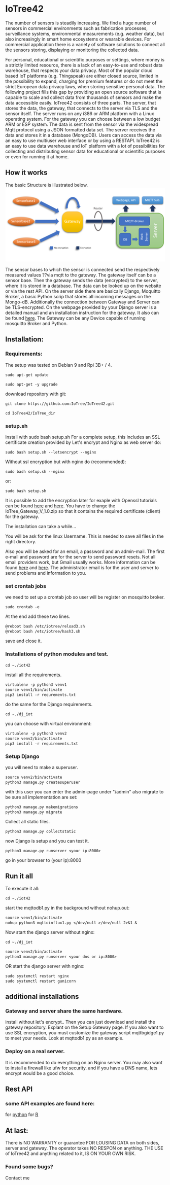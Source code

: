 # IoTree42 
The number of sensors is steadily increasing. We find a huge number of sensors in commercial environments such as fabrication processes, surveillance systems, environmental measurements (e.g. weather data), but also increasingly in smart home ecosystems or wearable devices. For commercial application there is a variety of software solutions to connect all the sensors storing, displaying or monitoring the collected data. 

For personal, educational or scientific purposes or settings, where money is a strictly limited resource, there is a lack of an easy-to-use and robust data warehouse, that respects your data privacy. Most of the popular cloud based IoT platforms (e.g. Thingspeak) are either closed source, limited in the possibility to expand, charging for premium features or do not meet the strict European data privacy laws, when storing sensitive personal data. 
The following project fills this gap by providing an open source software that is capable to scale and collect data from thousands of sensors and make the data accessible easily.
IoTree42 consists of three parts. The server, that stores the data, the gateway, that connects to the server via TLS and the sensor itself. The server runs on any i386 or ARM platform with a Linux operating system. For the gateway you can choose between a low budget ARM or ESP system. The data is sent from the sensor via the widespread Mqtt protocol using a JSON formatted data set. The server receives the data and stores it in a database (MongoDB). Users can access the data via an easy to use multiuser web interface or by using a RESTAPI. 
IoTree42 is an easy to use data warehouse and IoT platform with a lot of possibilities for collecting and distributing sensor data for educational or scientific purposes or even for running it at home.

## How it works
The basic Structure is illustrated below.
![alt text](https://github.com/IoTree/IoTree42/blob/master/.gitignore/in_a_nutshell.png)

The sensor bases to which the sensor is connected send the respectively measured values ??via mqtt to the gateway.
The gateway itself can be a sensor base.
Then the gateway sends the data (encrypted) to the server, where it is stored in a database.
The data can be looked up on the website or via the rest API.
On the server side there are basically Django, Moquitto Broker, a basic Python scrip that stores all incoming messages on the Mongo-dB. Additionally the connection between Gateway and Server can be TLS-encrypted.
On the webpage provided by your Django server is a detailed manual and an installation instruction for the gateway. It also can be found [here](https://github.com/IoTree/IoTree42/blob/master/IoTree_dir/home_user/README.md).
The Gateway can be any Device capable of running mosquitto Broker and Python.

## Installation:
### Requirements: 

The setup was tested on Debian 9 and Rpi 3B+ / 4.

```
sudo apt-get update 
```
```
sudo apt-get -y upgrade
```

download repository with git:
```
git clone https://github.com:IoTree/IoTree42.git
```
```
cd IoTree42/IoTree_dir 
```

### setup.sh
Install with sudo bash setup.sh
For a complete setup, this includes an SSL certificate creation provided by Let's encrypt and Nginx as web server do:
```
sudo bash setup.sh --letsencrypt --nginx
```
Without ssl encryption but with nginx do (recommended):
```
sudo bash setup.sh --nginx
```
or:
```
sudo bash setup.sh
```
It is possible to add the encryption later for exaple with Openssl tutorials can be found [here](http://www.steves-internet-guide.com/mosquitto-tls/) and [here](https://mosquitto.org/man/mosquitto-tls-7.html).
You have to change the IoTree_Gateway_V_1.0.zip so that it contains the required certificate (client) for the gateway.


The installation can take a while...

You will be ask for the linux Username. This is needed to save all files in the right directory.

Also you will be asked for an email, a password and an admin-mail.
  The first e-mail and password are for the server to send password resets.
  Not all email providers work, but Gmail usually works. More information can be found [here](https://www.dev2qa.com/how-do-i-enable-less-secure-apps-on-gmail/) and [here](https://support.google.com/a/answer/176600?hl=en).
  The administrator email is for the user and server to send problems and information to you.

### set crontab jobs
we need to set up a crontab job so user will be register on mosquitto broker.
```
sudo crontab -e
```
At the end add these two lines.
```
@reboot bash /etc/iotree/reload3.sh
@reboot bash /etc/iotree/hash3.sh
```
save and close it.

### Installations of python modules and test.
```
cd ~./iot42 
```
install all the requirements.

```
virtualenv -p python3 venv1
source venv1/bin/activate
pip3 install -r requrements.txt
```
do the same for the Django requirements.
```
cd ~./dj_iot
```
you can choose with virtual environment:
```
virtualenv -p python3 venv2
source venv2/bin/activate
pip3 install -r requirements.txt
```

### Setup Django
you will need to make a superuser.
```
source venv2/bin/activate
python3 manage.py createsuperuser
```
with this user you can enter the admin-page under "<your site name or ip>/admin"
also migrate to be sure all implementation are set:
```
python3 manage.py makemigrations
python3 manage.py migrate
```
Collect all static files.
```
python3 manage.py collectstatic
```

now Django is setup and you can test it.
```
python3 manage.py runserver <your ip:8000>
```
go in your browser to (your ip):8000

## Run it all
To execute it all:
```
cd ~./iot42
```
start the mqttodb1.py in the background without nohup.out:
```
source venv1/bin/activate
nohup python3 mqttoinflux1.py </dev/null >/dev/null 2>&1 &
```
Now start the django server without nginx:
```
cd ~./dj_iot
```
```
source venv2/bin/activate
python3 manage.py runserver <your dns or ip:8000>
```
OR start the django server with nginx:
```
sudo systemctl restart nginx
sudo systemctl restart gunicorn
```

## additional installations
### Gateway and server share the same hardware.
install without let's encrypt..
Then you can just download and install the gateway repository. Explant on the Setup Gateway page.
If you also want to use SSL encryption, you must customize the gateway script mqttbgidge1.py to meet your needs.
Look at mqttodb1.py as an example.

### Deploy on a real server.
It is recommended to do everything on an Nginx server.
You may also want to install a firewall like ufw for security.
and if you have a DNS name, lets encrypt would be a good choice.

## Rest API
### some API examples are found here:
for [python](https://github.com/IoTree/IoTree42/tree/master/API_examples)
for [R](https://github.com/IoTree/IoTree42/tree/master/API_examples)

## At last:

There is NO WARRANTY or guarantee FOR LOUSING DATA on both sides, server and gateway.
The operator takes NO RESPON on anything. THE USE of IoTree42 and anything related to it, IS ON YOUR OWN RISK.


### Found some bugs?
Contact me

